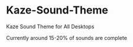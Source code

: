 # Kaze-Sound-Theme
Kaze Sound Theme for All Desktops

Currently around 15-20% of sounds are complete
